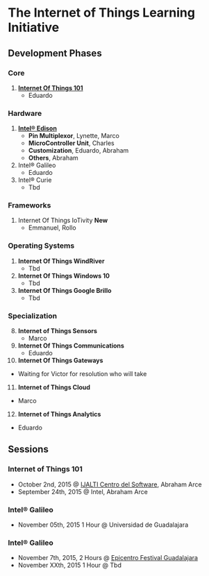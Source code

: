 The Internet of Things Learning Initiative
==

## Development Phases

### Core
1. [**Internet Of Things 101**](https://theiotlearninginitiative.gitbooks.io/internetofthings101/)
   - Eduardo

### Hardware
1. [**Intel® Edison**](https://theiotlearninginitiative.gitbooks.io/inteledison/)
   - **Pin Multiplexor**, Lynette, Marco
   - **MicroController Unit**, Charles
   - **Customization**, Eduardo, Abraham
   - **Others**, Abraham
2. Intel® Galileo
   - Eduardo
3. Intel® Curie
   - Tbd

### Frameworks
1. Internet Of Things IoTivity **New**
   - Emmanuel, Rollo

### Operating Systems
1. **Internet Of Things WindRiver**
   - Tbd
2. **Internet Of Things Windows 10**
   - Tbd
3. **Internet Of Things Google Brillo**
   - Tbd

### Specialization
8. **Internet of Things Sensors**
   - Marco
9. **Internet Of Things Communications**
   - Eduardo
10. **Internet Of Things Gateways**
   -  Waiting for Victor for resolution who will take
11. **Internet of Things Cloud**
   - Marco
12. **Internet of Things Analytics**
   - Eduardo

## Sessions

### Internet of Things 101
- October 2nd, 2015 @ [IJALTI Centro del Software](http://ijalti.org.mx/parque/centro-del-software/), Abraham Arce
- September 24th, 2015 @ Intel, Abraham Arce

### Intel® Galileo
- November 05th, 2015 1 Hour @ Universidad de Guadalajara

### Intel® Galileo
- November 7th, 2015, 2 Hours @ [Epicentro Festival Guadalajara](http://www.epicentrofestival.com/)
- November XXth, 2015 1 Hour @ Tbd
